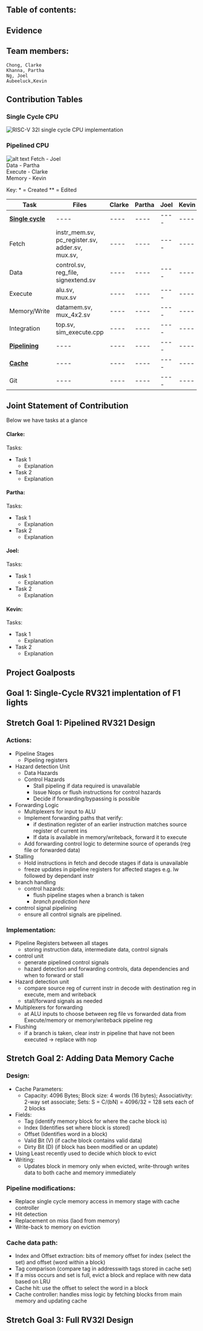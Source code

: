 
## Table of contents:

## Evidence 



## Team members:

```
Chong, Clarke 
Khanna, Partha
Ng, Joel
Aubeeluck,Kevin 
```

## Contribution Tables

### Single Cycle CPU
![RISC-V 32I single cycle CPU implementation](images/single-cycle.jpg)

### Pipelined CPU
![alt text](images/pipelined.png)
Fetch - Joel \
Data - Partha\
Execute - Clarke\
Memory - Kevin

Key: * = Created ** = Edited

| Task | Files| Clarke | Partha | Joel | Kevin |
| ---- | ---- | ---- | ---- | ---- | ---- |
| <u>**Single cycle** | ---- | ---- | ---- | ---- | ---- |
| Fetch | instr_mem.sv,<br>pc_register.sv,<br>adder.sv,<br>mux.sv,<br>  | ---- | ---- | ---- | ---- |
| Data | control.sv,<br>reg_file,<br>signextend.sv | ---- | ---- | ---- | ---- |
| Execute | alu.sv,<br>mux.sv | ---- | ---- | ---- | ---- |
| Memory/Write | datamem.sv,<br>mux_4x2.sv  | ---- | ---- | ---- | ---- |
| Integration | top.sv,<br>sim_execute.cpp | ---- | ---- | ---- | ---- |
| <u>**Pipelining** | ---- | ---- | ---- | ---- | ---- |
| <u>**Cache** | ---- | ---- | ---- | ---- | ---- |
| Git | ---- | ---- | ---- | ---- | ---- |




## Joint Statement of Contribution



Below we have tasks at a glance
#### Clarke: 

Tasks:
- Task 1 
	- Explanation
- Task 2 
	- Explanation

#### Partha: 

Tasks:
- Task 1 
	- Explanation
- Task 2 
	- Explanation

#### Joel: 

Tasks:
- Task 1 
	- Explanation
- Task 2 
	- Explanation

#### Kevin: 

Tasks:
- Task 1 
	- Explanation
- Task 2 
	- Explanation




## Project Goalposts 

## Goal 1: Single-Cycle RV321 implentation of F1 lights 
## Stretch Goal 1: Pipelined RV321 Design

### Actions:
- Pipeline Stages
    - Pipeling registers
- Hazard detection Unit
    - Data Hazards
    - Control Hazards
        - Stall pipeling if data required is unavailable
        - Issue Nops or flush instructions for control hazards
        - Decide if forwarding/bypassing is possible
- Forwarding Logic
    - Multiplexers for input to ALU
    - Implement forwarding paths that verify:
         - if destination register of an earlier instruction matches source register of current ins
         - If data is available in memory/writeback, forward it to execute
    - Add forwarding control logic to determine source of operands (reg file or forwarded data)
- Stalling
    - Hold instructions in fetch and decode stages if data is unavailable
    - freeze updates in pipeline registers for affected stages
    e.g. lw followed by dependant instr
- branch handling
    - control hazards:
        - flush pipeline stages when a branch is taken
        - *branch prediction here*
- contrrol signal pipelining
    - ensure all control signals are pipelined.


### Implementation:
- Pipeline Registers between all stages
    - storing instruction data, intermediate data, control signals
- control unit
    - generate pipelined control signals
    - hazard detection and forwarding controls, data dependencies and when to forward or stall
- Hazard detection unit
    - compare source reg of current instr in decode with destination reg in execute, mem and writeback
    - stall/forward signals as needed
- Multiplexers for forwarding
    - at ALU inputs to choose between reg file vs forwarded data from Execute/memory or memory/writeback pipeline reg
- Flushing
    - if a branch is taken, clear instr in pipeline that have not been executed -> replace with nop

## Stretch Goal 2: Adding Data Memory Cache
### Design:
- Cache Parameters:
    - Capacity: 4096 Bytes; Block size: 4 words (16 bytes); Associativity: 2-way set associate; Sets: S = C/(bN) = 4096/32 = 128 sets each of 2 blocks
- Fields:
    - Tag (identify memory block for where the cache block is)
    - Index (Identifies set where block is stored)
    - Offset (Identifies word in a block)
    - Valid Bit (V) (if cache block contains valid data)
    - Dirty Bit (D) (if block has been modified or an update)
- Using Least recently used to decide which block to evict
- Writing:
    - Updates block in memory only when evicted, write-through writes data to both cache and memory immediately

### Pipeline modifications:
- Replace single cycle memory access in memory stage with cache controller
- Hit detection
- Replacement on miss (laod from memory)
- Write-back to memory on eviction

### Cache data path:
- Index and Offset extraction: bits of memory offset for index (select the set) and offset (word within a block)
- Tag comparison (compare tag in addresswith tags stored in cache set)
- If a miss occurs and set is full, evict a block and replace with new data based on LRU
- Cache hit: use the offset to select the word in a block
- Cache controller: handles miss logic by fetching blocks frrom main memory and updating cache

   
## Stretch Goal 3: Full RV32I Design

